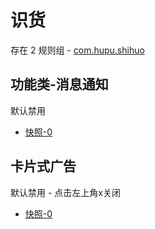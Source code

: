 # 识货

存在 2 规则组 - [com.hupu.shihuo](/src/apps/com.hupu.shihuo.ts)

## 功能类-消息通知

默认禁用

- [快照-0](https://i.gkd.li/import/13704887)

## 卡片式广告

默认禁用 - 点击左上角x关闭

- [快照-0](https://i.gkd.li/import/13115664)

